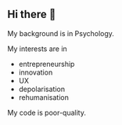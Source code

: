 ## Hi there 👋

My background is in Psychology.

My interests are in 
- entrepreneurship
- innovation
- UX
- depolarisation
- rehumanisation

My code is poor-quality.

<!--
**Coder-Jake/Coder-jake** is a ✨ _special_ ✨ repository because its `README.md` (this file) appears on your GitHub profile.

Here are some ideas to get you started:

- 🔭 I’m currently working on ...
- 🌱 I’m currently learning ...
- 👯 I’m looking to collaborate on ...
- 🤔 I’m looking for help with ...
- 💬 Ask me about ...
- 📫 How to reach me: ...
- 😄 Pronouns: ...
- ⚡ Fun fact: ...
-->
